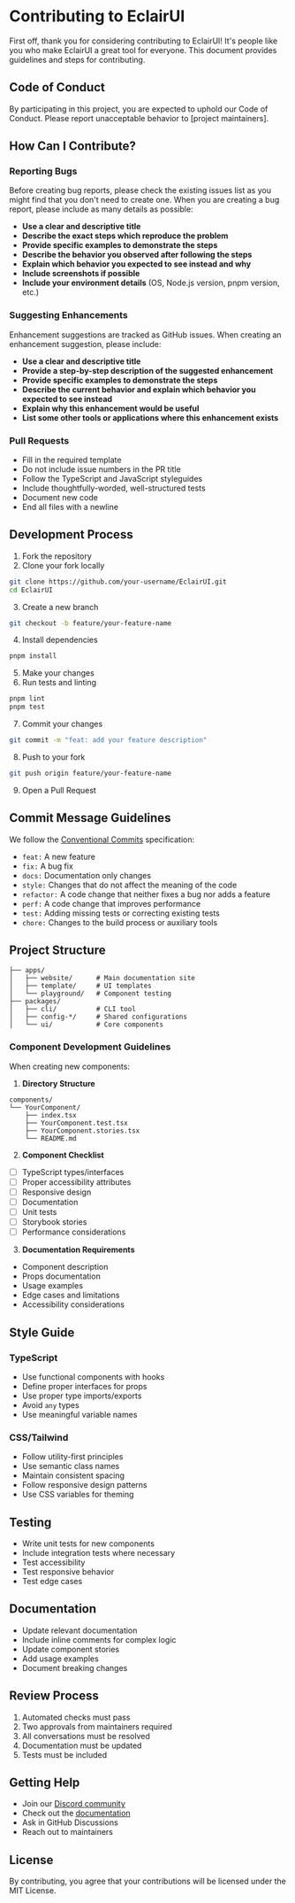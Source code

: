 # Contributing to EclairUI

First off, thank you for considering contributing to EclairUI! It's people like you who make EclairUI a great tool for everyone. This document provides guidelines and steps for contributing.

## Code of Conduct

By participating in this project, you are expected to uphold our Code of Conduct. Please report unacceptable behavior to [project maintainers].

## How Can I Contribute?

### Reporting Bugs

Before creating bug reports, please check the existing issues list as you might find that you don't need to create one. When you are creating a bug report, please include as many details as possible:

- **Use a clear and descriptive title**
- **Describe the exact steps which reproduce the problem**
- **Provide specific examples to demonstrate the steps**
- **Describe the behavior you observed after following the steps**
- **Explain which behavior you expected to see instead and why**
- **Include screenshots if possible**
- **Include your environment details** (OS, Node.js version, pnpm version, etc.)

### Suggesting Enhancements

Enhancement suggestions are tracked as GitHub issues. When creating an enhancement suggestion, please include:

- **Use a clear and descriptive title**
- **Provide a step-by-step description of the suggested enhancement**
- **Provide specific examples to demonstrate the steps**
- **Describe the current behavior and explain which behavior you expected to see instead**
- **Explain why this enhancement would be useful**
- **List some other tools or applications where this enhancement exists**

### Pull Requests

- Fill in the required template
- Do not include issue numbers in the PR title
- Follow the TypeScript and JavaScript styleguides
- Include thoughtfully-worded, well-structured tests
- Document new code
- End all files with a newline

## Development Process

1. Fork the repository
2. Clone your fork locally

```bash
git clone https://github.com/your-username/EclairUI.git
cd EclairUI
```

3. Create a new branch

```bash
git checkout -b feature/your-feature-name
```

4. Install dependencies

```bash
pnpm install
```

5. Make your changes
6. Run tests and linting

```bash
pnpm lint
pnpm test
```

7. Commit your changes

```bash
git commit -m "feat: add your feature description"
```

8. Push to your fork

```bash
git push origin feature/your-feature-name
```

9. Open a Pull Request

## Commit Message Guidelines

We follow the [Conventional Commits](https://www.conventionalcommits.org/) specification:

- `feat:` A new feature
- `fix:` A bug fix
- `docs:` Documentation only changes
- `style:` Changes that do not affect the meaning of the code
- `refactor:` A code change that neither fixes a bug nor adds a feature
- `perf:` A code change that improves performance
- `test:` Adding missing tests or correcting existing tests
- `chore:` Changes to the build process or auxiliary tools

## Project Structure

```
├── apps/
│   ├── website/      # Main documentation site
│   ├── template/     # UI templates
│   └── playground/   # Component testing
├── packages/
│   ├── cli/          # CLI tool
│   ├── config-*/     # Shared configurations
│   └── ui/           # Core components
```

### Component Development Guidelines

When creating new components:

1. **Directory Structure**

```
components/
└── YourComponent/
    ├── index.tsx
    ├── YourComponent.test.tsx
    ├── YourComponent.stories.tsx
    └── README.md
```

2. **Component Checklist**

- [ ] TypeScript types/interfaces
- [ ] Proper accessibility attributes
- [ ] Responsive design
- [ ] Documentation
- [ ] Unit tests
- [ ] Storybook stories
- [ ] Performance considerations

3. **Documentation Requirements**

- Component description
- Props documentation
- Usage examples
- Edge cases and limitations
- Accessibility considerations

## Style Guide

### TypeScript

- Use functional components with hooks
- Define proper interfaces for props
- Use proper type imports/exports
- Avoid `any` types
- Use meaningful variable names

### CSS/Tailwind

- Follow utility-first principles
- Use semantic class names
- Maintain consistent spacing
- Follow responsive design patterns
- Use CSS variables for theming

## Testing

- Write unit tests for new components
- Include integration tests where necessary
- Test accessibility
- Test responsive behavior
- Test edge cases

## Documentation

- Update relevant documentation
- Include inline comments for complex logic
- Update component stories
- Add usage examples
- Document breaking changes

## Review Process

1. Automated checks must pass
2. Two approvals from maintainers required
3. All conversations must be resolved
4. Documentation must be updated
5. Tests must be included

## Getting Help

- Join our [Discord community](#)
- Check out the [documentation](https://eclairui.gopx.dev)
- Ask in GitHub Discussions
- Reach out to maintainers

## License

By contributing, you agree that your contributions will be licensed under the MIT License.
